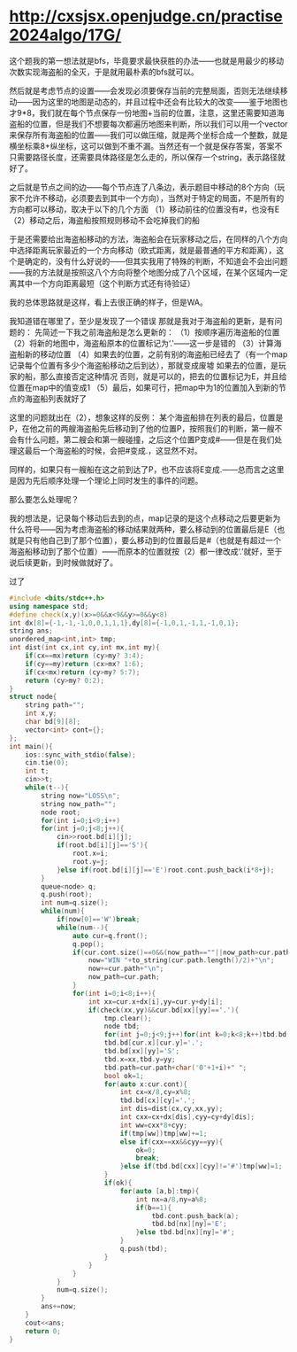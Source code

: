 # http://cxsjsx.openjudge.cn/practise2024algo/17G/

这个题我的第一想法就是bfs，毕竟要求最快获胜的办法——也就是用最少的移动次数实现海盗船的全灭，于是就用最朴素的bfs就可以。

然后就是考虑节点的设置——会发现必须要保存当前的完整局面，否则无法继续移动——因为这里的地图是动态的，并且过程中还会有比较大的改变——鉴于地图也才9\*8，我们就在每个节点保存一份地图+当前的位置，注意，这里还需要知道海盗船的位置，但是我们不想要每次都遍历地图来判断，所以我们可以用一个vector来保存所有海盗船的位置——我们可以做压缩，就是两个坐标合成一个整数，就是横坐标乘8+纵坐标，这可以做到不重不漏。当然还有一个就是保存答案，答案不只需要路径长度，还需要具体路径是怎么走的，所以保存一个string，表示路径就好了。

之后就是节点之间的边——每个节点连了八条边，表示题目中移动的8个方向（玩家不允许不移动，必须要去到其中一个方向），当然对于特定的局面，不是所有的方向都可以移动，取决于以下的几个方面
（1）移动前往的位置没有#，也没有E
（2）移动之后，海盗船按照规则移动不会吃掉我们的船

于是还需要给出海盗船移动的方法，海盗船会在玩家移动之后，在同样的八个方向中选择距离玩家最近的一个方向移动（欧式距离，就是最普通的平方和距离），这个是确定的，没有什么好说的——但其实我用了特殊的判断，不知道会不会出问题——我的方法就是按照这八个方向将整个地图分成了八个区域，在某个区域内一定离其中一个方向距离最短（这个判断方式还有待验证）

我的总体思路就是这样，看上去很正确的样子，但是WA。

我知道错在哪里了，至少是发现了一个错误
那就是我对于海盗船的更新，是有问题的：
先简述一下我之前海盗船是怎么更新的：
（1）按顺序遍历海盗船的位置
（2）将新的地图中，海盗船原本的位置标记为‘.'——这一步是错的
（3）计算海盗船新的移动位置
（4）如果去的位置，之前有别的海盗船已经去了（有一个map记录每个位置有多少个海盗船移动之后到达），那就变成废墟
	如果去的位置，是玩家的船，那么直接否定这种情况
	否则，就是可以的，把去的位置标记为E，并且给位置在map中的值变成1
（5）最后，如果可行，把map中为1的位置加入到新的节点的海盗船列表就好了

这里的问题就出在（2），想象这样的反例：
某个海盗船排在列表的最后，位置是P，在他之前的两艘海盗船先后移动到了他的位置P，按照我们的判断，第一艘不会有什么问题，第二艘会和第一艘碰撞，之后这个位置P变成#——但是在我们处理这最后一个海盗船的时候，会把#变成.，这显然不对。

同样的，如果只有一艘船在这之前到达了P，也不应该将E变成.——总而言之这里是因为先后顺序处理一个理论上同时发生的事件的问题。

那么要怎么处理呢？

我的想法是，记录每个移动后去到的点，map记录的是这个点移动之后要更新为什么符号——因为考虑海盗船的移动结果就两种，要么移动到的位置最后是E（也就是只有他自己到了那个位置），要么移动到的位置最后是#（也就是有超过一个海盗船移动到了那个位置）——而原本的位置就按（2）都一律改成‘.’就好，至于说后续更新，到时候做就好了。

过了
```c++
#include <bits/stdc++.h>
using namespace std;
#define check(x,y)(x>=0&&x<9&&y>=0&&y<8)
int dx[8]={-1,-1,-1,0,0,1,1,1},dy[8]={-1,0,1,-1,1,-1,0,1};
string ans;
unordered_map<int,int> tmp;
int dist(int cx,int cy,int mx,int my){
    if(cx==mx)return (cy>my? 3:4);
    if(cy==my)return (cx>mx? 1:6);
    if(cx<mx)return (cy>my? 5:7);
    return (cy>my? 0:2);
}
struct node{
    string path="";
    int x,y;
    char bd[9][8];
    vector<int> cont={};
};
int main(){
    ios::sync_with_stdio(false);
    cin.tie(0);
    int t;
    cin>>t;
    while(t--){
        string now="LOSS\n";
        string now_path="";
        node root;
        for(int i=0;i<9;i++)
        for(int j=0;j<8;j++){
            cin>>root.bd[i][j];
            if(root.bd[i][j]=='S'){
                root.x=i;
                root.y=j;
            }else if(root.bd[i][j]=='E')root.cont.push_back(i*8+j);
        }
        queue<node> q;
        q.push(root);
        int num=q.size();
        while(num){
            if(now[0]=='W')break;
            while(num--){
                auto cur=q.front();
                q.pop();
                if(cur.cont.size()==0&&(now_path==""||now_path>cur.path)){
                    now="WIN "+to_string(cur.path.length()/2)+"\n";
                    now+=cur.path+"\n";
                    now_path=cur.path;
                }
                for(int i=0;i<8;i++){
                    int xx=cur.x+dx[i],yy=cur.y+dy[i];
                    if(check(xx,yy)&&cur.bd[xx][yy]=='.'){
                        tmp.clear();
                        node tbd;
                        for(int j=0;j<9;j++)for(int k=0;k<8;k++)tbd.bd[j][k]=cur.bd[j][k];
                        tbd.bd[cur.x][cur.y]='.';
                        tbd.bd[xx][yy]='S';
                        tbd.x=xx,tbd.y=yy;
                        tbd.path=cur.path+char('0'+1+i)+" ";
                        bool ok=1;
                        for(auto x:cur.cont){
                            int cx=x/8,cy=x%8;
                            tbd.bd[cx][cy]='.';
                            int dis=dist(cx,cy,xx,yy);
                            int cxx=cx+dx[dis],cyy=cy+dy[dis];
                            int ww=cxx*8+cyy;
                            if(tmp[ww])tmp[ww]+=1;
                            else if(cxx==xx&&cyy==yy){
                                ok=0;
                                break;
                            }else if(tbd.bd[cxx][cyy]!='#')tmp[ww]=1;
                        }
                        if(ok){
                            for(auto [a,b]:tmp){
                                int nx=a/8,ny=a%8;
                                if(b==1){
                                    tbd.cont.push_back(a);
                                    tbd.bd[nx][ny]='E';
                                }else tbd.bd[nx][ny]='#';
                            }
                            q.push(tbd);
                        }
                    }
                }
            }
            num=q.size();
        }
        ans+=now;
    }
    cout<<ans;
    return 0;
}
```

